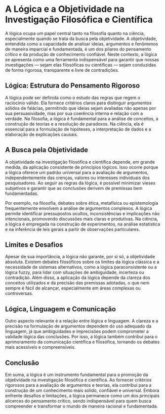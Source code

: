 # A Lógica e a Objetividade na Investigação Filosófica e Científica

A lógica ocupa um papel central tanto na filosofia quanto na ciência, especialmente quando se trata da busca pela objetividade. A objetividade, entendida como a capacidade de analisar ideias, argumentos e fenômenos de maneira imparcial e fundamentada, é um dos pilares do pensamento crítico e da produção de conhecimento confiável. Neste contexto, a lógica se apresenta como uma ferramenta indispensável para garantir que nossas investigações — sejam elas filosóficas ou científicas — sejam conduzidas de forma rigorosa, transparente e livre de contradições.

## Lógica: Estrutura do Pensamento Rigoroso

A lógica pode ser definida como o estudo das regras que regem o raciocínio válido. Ela fornece critérios claros para distinguir argumentos sólidos de falácias, permitindo que ideias sejam avaliadas não apenas por sua persuasividade, mas por sua coerência interna e relação com a verdade. Na filosofia, a lógica é fundamental para a análise de conceitos, a construção de teorias e a resolução de paradoxos. Na ciência, ela é essencial para a formulação de hipóteses, a interpretação de dados e a elaboração de explicações causais.

## A Busca pela Objetividade

A objetividade na investigação filosófica e científica depende, em grande medida, da aplicação consistente de princípios lógicos. Isso ocorre porque a lógica oferece um padrão universal para a avaliação de argumentos, independentemente das crenças, valores ou interesses individuais dos pesquisadores. Ao seguir as regras da lógica, é possível minimizar vieses subjetivos e garantir que as conclusões derivem de premissas bem fundamentadas.

Por exemplo, na filosofia, debates sobre ética, metafísica ou epistemologia frequentemente envolvem a análise de argumentos complexos. A lógica permite identificar pressupostos ocultos, inconsistências e implicações não intencionais, promovendo discussões mais claras e produtivas. Na ciência, a lógica é empregada na construção de experimentos, na análise estatística e na inferência de leis gerais a partir de observações particulares.

## Limites e Desafios

Apesar de sua importância, a lógica não garante, por si só, a objetividade absoluta. Existem debates filosóficos sobre os limites da lógica clássica e a necessidade de sistemas alternativos, como a lógica paraconsistente ou a lógica fuzzy, para lidar com situações de ambiguidade, incerteza ou contradição. Além disso, a aplicação da lógica depende da clareza dos conceitos utilizados e da precisão das premissas adotadas, o que nem sempre é fácil de alcançar, especialmente em áreas complexas ou controversas.

## Lógica, Linguagem e Comunicação

Outro aspecto relevante é a relação entre lógica e linguagem. A clareza e a precisão na formulação de argumentos dependem do uso adequado da linguagem, já que ambiguidades e imprecisões podem comprometer a validade lógica das conclusões. Por isso, a lógica também contribui para o aprimoramento da comunicação científica e filosófica, tornando os debates mais acessíveis e compreensíveis.

## Conclusão

Em suma, a lógica é um instrumento fundamental para a promoção da objetividade na investigação filosófica e científica. Ao fornecer critérios rigorosos para a avaliação de argumentos e teorias, ela contribui para a construção de um conhecimento mais sólido, confiável e universal. Embora enfrente desafios e limitações, a lógica permanece como um dos principais alicerces do pensamento crítico, sendo indispensável para quem busca compreender e transformar o mundo de maneira racional e fundamentada.